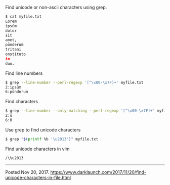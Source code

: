 Find unicode or non-ascii characters using grep.

```bash
$ cat myfile.txt 
Lorem
ipsūm
dolor
sit
amet,
pōnderum
tritani
onstituto
in
duo.
```

Find line numbers

```bash
$ grep --line-number --perl-regexp '[^\x00-\x7F]+' myfile.txt 
2:ipsūm
6:pōnderum
```

Find characters

```bash
$ grep --line-number --only-matching --perl-regexp '[^\x00-\x7F]+' myfile.txt 
2:ū
6:ō
```

Use grep to find unicode characters

```bash
$ grep "$(printf %b '\u2013')" myfile.txt
```

Find unicode characters in vim

```
/\%u2013
```

---


Posted Nov 20, 2017.
https://www.darklaunch.com/2017/11/20/find-unicode-characters-in-file.html